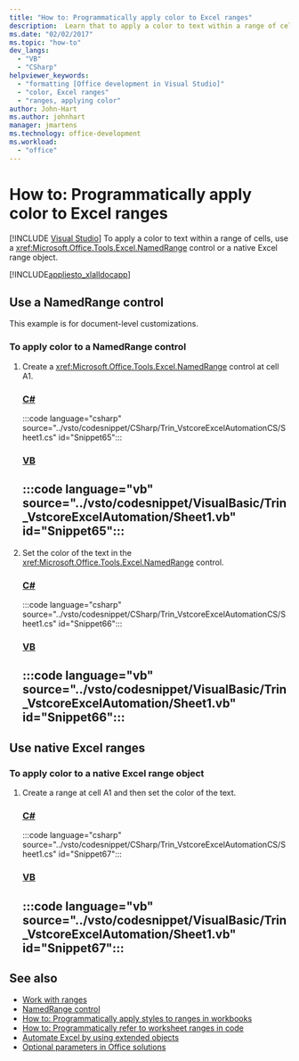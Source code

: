 ```yaml
---
title: "How to: Programmatically apply color to Excel ranges"
description:  Learn that to apply a color to text within a range of cells, you use a NamedRange control or a native Excel range object.
ms.date: "02/02/2017"
ms.topic: "how-to"
dev_langs:
  - "VB"
  - "CSharp"
helpviewer_keywords:
  - "formatting [Office development in Visual Studio]"
  - "color, Excel ranges"
  - "ranges, applying color"
author: John-Hart
ms.author: johnhart
manager: jmartens
ms.technology: office-development
ms.workload:
  - "office"
---
```

# How to: Programmatically apply color to Excel ranges

 [!INCLUDE [Visual Studio](~/includes/applies-to-version/vs-windows-only.md)]
  To apply a color to text within a range of cells, use a <xref:Microsoft.Office.Tools.Excel.NamedRange> control or a native Excel range object.

 [!INCLUDE[appliesto_xlalldocapp](../vsto/includes/appliesto-xlalldocapp-md.md)]

## Use a NamedRange control
 This example is for document-level customizations.

### To apply color to a NamedRange control

1. Create a <xref:Microsoft.Office.Tools.Excel.NamedRange> control at cell A1.

     ### [C#](#tab/csharp)
     :::code language="csharp" source="../vsto/codesnippet/CSharp/Trin_VstcoreExcelAutomationCS/Sheet1.cs" id="Snippet65":::

     ### [VB](#tab/vb)
     :::code language="vb" source="../vsto/codesnippet/VisualBasic/Trin_VstcoreExcelAutomation/Sheet1.vb" id="Snippet65":::
     ---

2. Set the color of the text in the <xref:Microsoft.Office.Tools.Excel.NamedRange> control.

     ### [C#](#tab/csharp)
     :::code language="csharp" source="../vsto/codesnippet/CSharp/Trin_VstcoreExcelAutomationCS/Sheet1.cs" id="Snippet66":::

     ### [VB](#tab/vb)
     :::code language="vb" source="../vsto/codesnippet/VisualBasic/Trin_VstcoreExcelAutomation/Sheet1.vb" id="Snippet66":::
     ---

## Use native Excel ranges

### To apply color to a native Excel range object

1. Create a range at cell A1 and then set the color of the text.

     ### [C#](#tab/csharp)
     :::code language="csharp" source="../vsto/codesnippet/CSharp/Trin_VstcoreExcelAutomationCS/Sheet1.cs" id="Snippet67":::

     ### [VB](#tab/vb)
     :::code language="vb" source="../vsto/codesnippet/VisualBasic/Trin_VstcoreExcelAutomation/Sheet1.vb" id="Snippet67":::
     ---

## See also
- [Work with ranges](../vsto/working-with-ranges.md)
- [NamedRange control](../vsto/namedrange-control.md)
- [How to: Programmatically apply styles to ranges in workbooks](../vsto/how-to-programmatically-apply-styles-to-ranges-in-workbooks.md)
- [How to: Programmatically refer to worksheet ranges in code](../vsto/how-to-programmatically-refer-to-worksheet-ranges-in-code.md)
- [Automate Excel by using extended objects](../vsto/automating-excel-by-using-extended-objects.md)
- [Optional parameters in Office solutions](../vsto/optional-parameters-in-office-solutions.md)
